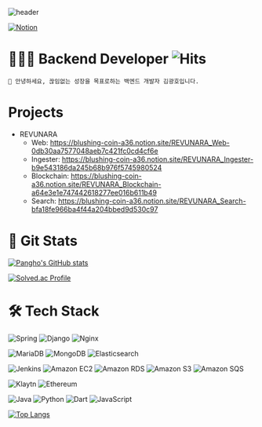 
![header](https://capsule-render.vercel.app/api?type=waving&theme=omni&color=gradient&height=200&section=header&text=Constantly&fontSize=70&fontAlign=75)

<a href="https://blushing-coin-a36.notion.site/05349f5baf7644ed840da1b30a3cb781" target='_blank'><img alt="Notion" src ="https://img.shields.io/badge/Notion-000000.svg?&style=flat&logo=Notion&logoColor=white"/></a> 
# 👨🏻‍💻 Backend Developer ![Hits](https://hits.seeyoufarm.com/api/count/incr/badge.svg?url=https%3A%2F%2Fgithub.com%2Fkim-soohyeon&count_bg=%23FFDAC7&title_bg=%23FFADAD&icon=&icon_color=%23E7E7E7&title=hits&edge_flat=false)


```
👾 안녕하세요, 끊임없는 성장을 목표로하는 백엔드 개발자 김광호입니다.
```

# Projects

- REVUNARA <br>
  - Web: https://blushing-coin-a36.notion.site/REVUNARA_Web-0db30aa7577048aeb7c421fc0cd4cf6e
  - Ingester: https://blushing-coin-a36.notion.site/REVUNARA_Ingester-b9e543186da245b68b976f5745980524
  - Blockchain: https://blushing-coin-a36.notion.site/REVUNARA_Blockchain-a64e3e1e747442618277ee016b611b49
  - Search: https://blushing-coin-a36.notion.site/REVUNARA_Search-bfa18fe966ba4f44a204bbed9d530c97


# 🧩 Git Stats
[![Pangho's GitHub stats](https://github-readme-stats.vercel.app/api?username=ordin20118&show_icons=true&theme=omni)](https://github.com/anuraghazra/github-readme-stats)

[![Solved.ac Profile](http://mazassumnida.wtf/api/v2/generate_badge?boj=kimho2018)](https://solved.ac/kimho2018/)


# 🛠 Tech Stack 

<img alt="Spring" src ="https://img.shields.io/badge/Spring-6DB33F.svg?&style=for-the-badge&logo=Spring&logoColor=white"/> <img alt="Django" src ="https://img.shields.io/badge/Django-092E20.svg?&style=for-the-badge&logo=Django&logoColor=white"/> <img alt="Nginx" src ="https://img.shields.io/badge/Nginx-009639.svg?&style=for-the-badge&logo=Nginx&logoColor=white"/>

<img alt="MariaDB" src ="https://img.shields.io/badge/MariaDB-003545.svg?&style=for-the-badge&logo=MariaDB&logoColor=white"/> <img alt="MongoDB" src ="https://img.shields.io/badge/MongoDB-47A248.svg?&style=for-the-badge&logo=MongoDB&logoColor=white"/> <img alt="Elasticsearch" src ="https://img.shields.io/badge/Elasticsearch-005571.svg?&style=for-the-badge&logo=Elasticsearch&logoColor=white"/> 

<img alt="Jenkins" src ="https://img.shields.io/badge/Jenkins-D24939.svg?&style=for-the-badge&logo=Jenkins&logoColor=white"/> <img alt="Amazon EC2" src ="https://img.shields.io/badge/Amazon EC2-FF9900.svg?&style=for-the-badge&logo=Amazon EC2&logoColor=white"/> <img alt="Amazon RDS" src ="https://img.shields.io/badge/Amazon RDS-527FFF.svg?&style=for-the-badge&logo=Amazon RDS&logoColor=white"/> <img alt="Amazon S3" src ="https://img.shields.io/badge/Amazon S3-569A31.svg?&style=for-the-badge&logo=Amazon S3&logoColor=white"/> <img alt="Amazon SQS" src ="https://img.shields.io/badge/Amazon SQS-FF4F8B.svg?&style=for-the-badge&logo=Amazon SQS&logoColor=white"/>

<img alt="Klaytn" src ="https://img.shields.io/badge/Klaytn-414141.svg?&style=for-the-badge&logo=Klaytn&logoColor=white"/> <img alt="Ethereum" src ="https://img.shields.io/badge/Ethereum-3C3C3D.svg?&style=for-the-badge&logo=Ethereum&logoColor=white"/>


<img alt="Java" src ="https://img.shields.io/badge/Java-FF7800.svg?&style=for-the-badge&logo=Java&logoColor=white" /> <img alt="Python" src ="https://img.shields.io/badge/Python-3776AB.svg?&style=for-the-badge&logo=Python&logoColor=white" /> <img alt="Dart" src ="https://img.shields.io/badge/Dart-0175C2.svg?&style=for-the-badge&logo=Dart&logoColor=white" /> <img alt="JavaScript" src ="https://img.shields.io/badge/JavaScript-F7DF1E.svg?&style=for-the-badge&logo=JavaScript&logoColor=white" />


[![Top Langs](https://github-readme-stats.vercel.app/api/top-langs/?username=ordin20118&layout=compact&theme=omni&hide=html,css,scss,javascript)](https://github.com/anuraghazra/github-readme-stats)



